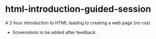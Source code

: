 # html-introduction-guided-session

A 2 hour introduction to HTML leading to creating a web page (no css)

+ Screenshots to be added after feedback.
